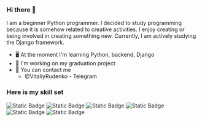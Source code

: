 ### Hi there 👋


I am a beginner Python programmer. I decided to study programming because it is somehow related to creative activities. I enjoy creating or being involved in creating something new. 
Currently, I am actively studying the Django framework.

- 🖥️ At the moment I'm learning Python, backend, Django
- 📖 I'm working on my graduation project
- 📱 You can contact me
  - @VitaliyRudenko - Telegram

### Here is my skill set
![Static Badge](https://img.shields.io/badge/python-%25?style=for-the-badge&logo=python&color=yellow) ![Static Badge](https://img.shields.io/badge/Django-%25?style=for-the-badge&logo=django&color=3D8361)
![Static Badge](https://img.shields.io/badge/PosgreSQL-%25?style=for-the-badge&logo=postgresql&color=white) ![Static Badge](https://img.shields.io/badge/REST%20API-%25?style=for-the-badge&color=E94560) ![Static Badge](https://img.shields.io/badge/nginx-%25?style=for-the-badge&logo=nginx&color=ADC4CE) ![Static Badge](https://img.shields.io/badge/Docker-%25?style=for-the-badge&logo=Docker&color=445069)


 
 



